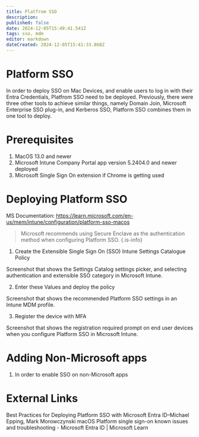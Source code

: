 ```yaml
---
title: Platfrom SSO
description: 
published: false
date: 2024-12-05T15:49:41.541Z
tags: sso, mdm
editor: markdown
dateCreated: 2024-12-05T15:41:33.868Z
---
```


# Platform SSO
In order to deploy SSO on Mac Devices, and enable users to log in with their Entra Credentials, Platfrom SSO need to be deployed. Previously, there were three other tools to achieve similar things, namely Domain Join, Microsoft Enterprise SSO plug-in, and Kerberos SSO, Platform SSO combines them in one tool to deploy.
# Prerequisites
1. MacOS 13.0 and newer
2. Microsoft Intune Company Portal app version 5.2404.0 and newer deployed 
3. Microsoft Single Sign On extension if Chrome is getting used

# Deploying Platform SSO

MS Documentation: https://learn.microsoft.com/en-us/mem/intune/configuration/platform-sso-macos

> Microsoft recommends using Secure Enclave as the authentication method when configuring Platform SSO.
{.is-info}


1. Create the Extensible Single Sign On (SSO) Intune Settings Catalogue Policy 

Screenshot that shows the Settings Catalog settings picker, and selecting authentication and extensible SSO category in Microsoft Intune.

2. Enter these Values and deploy the policy

Screenshot that shows the recommended Platform SSO settings in an Intune MDM profile.

3. Register the device with MFA

Screenshot that shows the registration required prompt on end user devices when you configure Platform SSO in Microsoft Intune.

# Adding Non-Microsoft apps
1. In order to enable SSO on non-Microsoft apps

# External Links
Best Practices for Deploying Platform SSO with Microsoft Entra ID–Michael Epping, Mark Morowczynski
macOS Platform single sign-on known issues and troubleshooting - Microsoft Entra ID | Microsoft Learn
